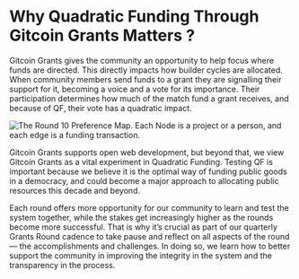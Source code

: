 # Why Quadratic Funding Through Gitcoin Grants Matters ?

Gitcoin Grants gives the community an opportunity to help focus where funds are directed. This directly impacts how builder cycles are allocated. When community members send funds to a grant they are signalling their support for it, becoming a voice and a vote for its importance. Their participation determines how much of the match fund a grant receives, and because of QF, their vote has a quadratic impact.

![The Round 10 Preference Map. Each Node is a project or a person, and each edge is a funding transaction.](https://lh6.googleusercontent.com/-mC7L4O-W2DhuWKaH8ZZ5Lw_xU8Fd6KsawjySZl4iGr3Hxf0h7Ekv5p5MYVKLthu2wGsTti59IfkgItUxI_LLKQByVKgX1E5cyTrxROfc48wab6biw1itV7m6EuqFUfU_YYM8P4)

Gitcoin Grants supports open web development, but beyond that, we view Gitcoin Grants as a vital experiment in Quadratic Funding. Testing QF is important because we believe it is the optimal way of funding public goods in a democracy, and could become a major approach to allocating public resources this decade and beyond.

Each round offers more opportunity for our community to learn and test the system together, while the stakes get increasingly higher as the rounds become more successful. That is why it’s crucial as part of our quarterly Grants Round cadence to take pause and reflect on all aspects of the round — the accomplishments and challenges. In doing so, we learn how to better support the community in improving the integrity in the system and the transparency in the process.

